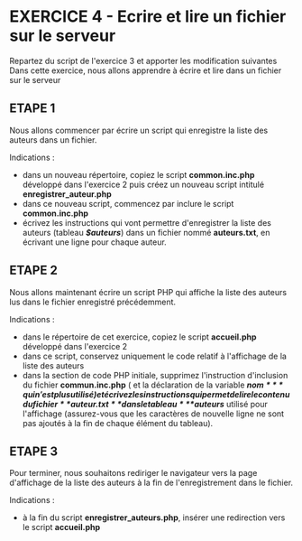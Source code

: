 #   EXERCICE 4 - Ecrire et lire un fichier sur le serveur  #

Repartez du  script de l'exercice 3 et apporter les modification suivantes
Dans cette exercice, nous allons apprendre à écrire et lire dans un fichier sur le serveur
 
## ETAPE 1
 
Nous allons commencer par écrire un script qui enregistre la liste des auteurs dans un fichier.
 
Indications :
  - dans un nouveau répertoire, copiez le script **common.inc.php** développé dans l'exercice 2 puis créez un nouveau script intitulé **enregistrer_auteur.php**
  - dans ce nouveau script, commencez par inclure le script **common.inc.php**
  - écrivez les instructions qui vont permettre d'enregistrer la liste des auteurs (tableau ***$auteurs***) dans un fichier nommé **auteurs.txt**, en écrivant une ligne pour chaque auteur.
 
## ETAPE 2
 
Nous allons maintenant écrire un script PHP qui affiche la liste des auteurs lus dans le fichier enregistré précédemment.
 
Indications :
  - dans le répertoire de cet exercice, copiez le script **accueil.php** développé dans l'exercice 2
  - dans ce script, conservez uniquement le code relatif à l'affichage de la liste des auteurs
  - dans la section de code PHP initiale, supprimez l'instruction d'inclusion du fichier **commun.inc.php** ( et la déclaration de la variable ***$nom*** qui n'est plus utilisé) et écrivez les instructions qui permet de lire le contenu du fichier **auteur.txt** dans le tableau ***$auteurs*** utilisé pour l'affichage (assurez-vous que les caractères de nouvelle ligne ne sont pas ajoutés à la fin de chaque élément du tableau).
 
## ETAPE 3
 
Pour terminer, nous souhaitons rediriger le navigateur vers la page d'affichage de la liste des auteurs à la fin de l'enregistrement dans le fichier.
 
Indications :
  - à la fin du script **enregistrer_auteurs.php**, insérer une redirection vers le script **accueil.php**
 

